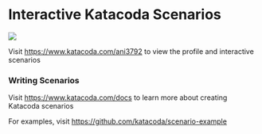 # Interactive Katacoda Scenarios

[![](http://shields.katacoda.com/katacoda/ani3792/count.svg)](https://www.katacoda.com/ani3792 "Get your profile on Katacoda.com")

Visit https://www.katacoda.com/ani3792 to view the profile and interactive scenarios

### Writing Scenarios
Visit https://www.katacoda.com/docs to learn more about creating Katacoda scenarios

For examples, visit https://github.com/katacoda/scenario-example
